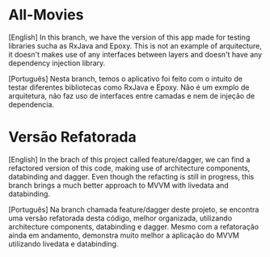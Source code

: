 # All-Movies
[English]
In this branch, we have the version of this app made for testing libraries sucha as RxJava and Epoxy. This is not an example of arquitecture, it doesn't makes use of any interfaces between layers and doesn't have any dependency injection library.

[Português]
Nesta branch, temos o aplicativo foi feito com o intuito de testar diferentes bibliotecas como RxJava e Epoxy. Não é um exmplo de arquitetura, não faz uso de interfaces entre camadas e nem de injeção de dependencia.

# Versão Refatorada
[English]
In the brach of this project called feature/dagger, we can find a refactored version of this code, making use of architecture components, databinding and dagger. Even though the refacting is still in progress, this branch brings a much better approach to MVVM with livedata and databinding.

[Português]
Na branch chamada feature/dagger deste projeto, se encontra uma versão refatorada desta código, melhor organizada, utilizando architecture components, databinding e dagger. Mesmo com a refatoração ainda em andamento, demonstra muito melhor a aplicação do MVVM utilizando livedata e databinding.
